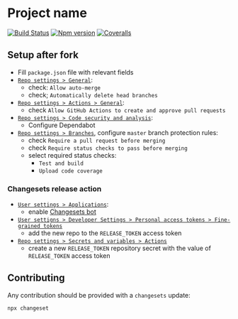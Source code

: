 # Project name

[![Build Status][ci-badge]][ci]
[![Npm version][npm-version-badge]][npm]
[![Coveralls][coveralls-badge]][coveralls]

## Setup after fork

- Fill `package.json` file with relevant fields
- [`Repo settings > General`](https://github.com/toomuchdesign/__repo_name__/settings):
  - check: `Allow auto-merge`
  - check; `Automatically delete head branches`
- [`Repo settings > Actions > General`](https://github.com/toomuchdesign/__repo_name__/settings/actions):
  - check `Allow GitHub Actions to create and approve pull requests`
- [`Repo settings > Code security and analysis`](https://github.com/toomuchdesign/__repo_name__/settings/security_analysis):
  - Configure Dependabot
- [`Repo settings > Branches`](https://github.com/toomuchdesign/__repo_name__/settings/branches), configure `master` branch protection rules:
  - check `Require a pull request before merging`
  - check `Require status checks to pass before merging`
  - select required status checks:
    - `Test and build`
    - `Upload code coverage`

### Changesets release action

- [`User settings > Applications`](https://github.com/settings/installations):
  - enable [Changesets bot](https://github.com/changesets/bot)
- [`User settigns > Developer Settings > Personal access tokens > Fine-grained tokens`](https://github.com/settings/tokens?type=beta)
  - add the new repo to the `RELEASE_TOKEN` access token
- [`Repo settings > Secrets and variables > Actions`](https://github.com/toomuchdesign/__repo_name__/settings/secrets/actions)
  - create a new `RELEASE_TOKEN` repository secret with the value of `RELEASE_TOKEN` access token

## Contributing

Any contribution should be provided with a `changesets` update:

```
npx changeset
```

[ci-badge]: https://github.com/toomuchdesign/npm-package-template/actions/workflows/ci.yml/badge.svg
[ci]: https://github.com/toomuchdesign/npm-package-template/actions/workflows/ci.yml
[coveralls-badge]: https://coveralls.io/repos/github/toomuchdesign/npm-package-template/badge.svg?branch=master
[coveralls]: https://coveralls.io/github/toomuchdesign/npm-package-template?branch=master
[npm]: https://www.npmjs.com/package/@toomuchdesign/npm-package-template
[npm-version-badge]: https://img.shields.io/npm/v/@toomuchdesign/npm-package-template.svg
